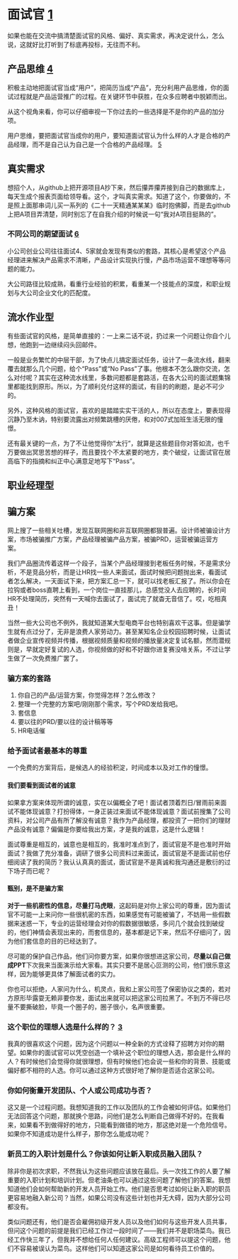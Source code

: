 # 面试官 [1]

如果也能在交流中搞清楚面试官的风格、偏好、真实需求，再决定说什么，怎么说，这就好比打听到了标底再投标，无往而不利。

## 产品思维 [4]

积极主动地把面试官当成“用户”，把简历当成“产品”，充分利用产品思维，你的面试过程就是产品运营推广的过程。在关键环节中获胜，在众多应聘者中脱颖而出。

从这个视角来看，你可以仔细审视一下你过去的一些选择是不是你的产品的加分项。

用户思维，要把面试官当成你的用户，要知道面试官认为什么样的人才是合格的产品经理，而不是自己认为自己是一个合格的产品经理。 [5]

## 真实需求

想招个人，从github上把开源项目A抄下来，然后攥弄攥弄接到自己的数据库上，每天生成个报表页面给领导看。这个，才叫真实需求。知道了这个，你要做的，不是照上面那串词儿买一系列的《二十一天精通某某某》临时抱佛脚，而是去github上把A项目弄清楚，同时别忘了在自我介绍的时候说一句“我对A项目挺熟的”。

### 不同公司的期望面试 [6]

小公司创业公司往往面试4、5家就会发现有类似的套路，其核心是希望这个产品经理进来解决产品需求不清晰，产品设计实现执行慢，产品市场运营不理想等等问题的能力。

大公司路径比较成熟，看重行业经验的积累，看重某一个技能点的深度，和职业规划与大公司企业文化的匹配度。

## 流水作业型

有些面试官的风格，是简单直接的：一上来二话不说，扔过来一个问题让你自个儿想，他跑到一边继续闷头回邮件。

一般是业务繁忙的中层干部，为了快点儿搞定面试任务，设计了一条流水线，翻来覆去就那么几个问题，给个“Pass”或“No Pass”了事。他根本不怎么跟你交流，怎么对付呢？其实在这种流水线里，多数问题都是套路活，在各大公司的面试题集锦里都能找到原形。所以，为了顺利兑付这样的面试，有目的的刷题，是必不可少的。

另外，这种风格的面试官，喜欢的是踏踏实实干活的人，所以在态度上，要表现得沉静乃至木讷，特别要流露出对频繁跳槽的厌倦，和对007式加班生活无限的憧憬。

还有最关键的一点，为了不让他觉得你“太行”，就算是这些题目你对答如流，也千万要做出冥思苦想的样子，而且要找个不太紧要的地方，卖个破绽，让面试官在居高临下的指摘和纠正中心满意足地写下“Pass”。

## 职业经理型


## 骗方案

网上搜了一些相关吐槽，发现互联网圈和非互联网圈都狠普遍。设计师被骗设计方案，市场被骗推广方案，产品经理被骗产品方案，被骗PRD，运营被骗运营方案。

我们产品圈流传着这样一个段子，当某个产品经理接到老板任务时候，不是需求分析，不是竞品分析，而是让HR找一些人来面试，面试时候把问题抛出来，看面试者怎么解决，一天面试下来，把方案汇总一下，就可以找老板汇报了。所以你会在拉钩或者boss直聘上看到，一个岗位一直挂那儿，总感觉没人去应聘的，长时间HR不处理简历，突然有一天喊你去面试了，面试完了就杳无音信了。哎，吃相真丑！

当然一些大公司也不例外，我就知道某大型电商平台也特别喜欢干这事。但是骗学生就有点过分了，无非是浪费人家劳动力。甚至某知名企业校园招聘时候，让面试者做企业宣传视频并传播，根据视频质量和视频的播放量决定复试名额，然而潜规则是，早就定好复试的人选，你视频做的好和不好跟你进复赛没啥关系，不过让学生做了一次免费推广罢了。

### 骗方案的套路

1. 你自己的产品/运营方案，你觉得怎样？怎么修改？
1. 整理一个完整的方案吧/刚刚那个需求，写个PRD发给我吧。
1. 套信息
1. 要以往的PRD/要以往的设计稿等等
1. HR电话催

### 给予面试者最基本的尊重

一个免费的方案背后，是候选人的经验积淀，时间成本以及对工作的憧憬。

#### 我们要看到面试者的诚意

如果拿方案来体现所谓的诚意，实在以偏概全了吧！面试者顶着烈日/冒雨前来面试不能体现诚意？打扮得体，一身正装过来面试不能体现诚意？面试前搜集了公司资料，对公司产品有所了解没有诚意？我作为产品经理，都投资了一把你们的理财产品没有诚意？偏偏是你要给我出方案，才是我的诚意，这是什么逻辑！

面试尊重是相互的，诚意也是相互的，我准时准点到了，面试官是不是也准时开始面试？我做了充分准备，调研了很多公司资料过来面试，面试官是不是面试前也仔细阅读了我的简历？我认认真真的面试，面试官是不是真诚和我沟通还是敷衍的过下场子而已呢？

#### 甄别，是不是骗方案

**对于一些机密性的信息，尽量打马虎眼**，这起码是对你上家公司的尊重，因为面试官不可能一上来问你一些很机密的东西，如果感觉有可能被骗了，不妨用一些假数据来迷惑一下，专业的运营经理会对你的假数据很敏感，多问几个就会找到破绽的，他们神情会表现出来的，而套信息的，基本都是记下来，然后不仔细问了，因为他们套信息的目的已经达到了。

尽可能的保护自己作品，他们问你要方案，如果你很想进这家公司，**尽量以自己做成PPT**下次我来当面演示给大家看。其实只要不是居心叵测的公司，他们很乐意这样，因为能够更具体了解面试者的实力。

你也可以拒绝，人家问为什么，机灵点，我和上家公司签了保密协议之类的，若对方原形毕露耍无赖非要你发，面试出来就可以把这家公司拉黑了。不到万不得已尽量不要撕破脸，毕竟一个圈子的，圈子很小，名声很重要。

### 这个职位的理想人选是什么样的？ [3]

我真的很喜欢这个问题，因为这个问题以一种全新的方式诠释了招聘方对你的期望。如果你的面试官可以凭空创造一个填补这个职位的理想人选，那会是什么样的人？有时候他们会觉得你就很理想，但有时候他们也会说一些和你的背景、技能或偏好都不相符的人选。你可以通过这种方式很好地了解你是否适合这家公司。

### 你如何衡量开发团队、个人或公司成功与否？

这又是一个过程问题。我想知道我的工作以及团队的工作会被如何评估。如果他们无法回答这个问题，那就换个思路，问他们是怎么判断自己做得不好的。在我看来，如果看不到做得好的地方，只能看到做错的地方，那这绝对是一个危险信号。如果你不知道成功是什么样子，那你怎么能成功呢？

### 新员工的入职计划是什么？你该如何让新入职成员融入团队？

除非你是初次求职，不然我认为这些问题应该放在最后。头一次找工作的人要了解重要的入职计划和培训计划。但老油条也可以通过这些问题了解他们的答案。我想知道他们会如何帮助新的开发人员开始工作。他们是否思考过如何让新入职的职员更容易地融入新公司？当然，如果公司没有这些计划也并无大碍，因为大部分公司都没有。

类似问题还有，他们是否会雇佣初级开发人员以及他们如何与这些开发人员共事，但问这个问题的前提是我们已经工作过一段时间了——我们并不是职场菜鸟。我已经工作快三年了，但我并不想给任何人任何建议。高级工程师可以提这个问题，他们不容易被误认为菜鸟。这样他们可以知道这家公司是如何看待员工价值的。

[1]: https://mp.weixin.qq.com/s?__biz=MzIyOTAyOTEyNw==&mid=2649631891&idx=1&sn=e5069d1c3e77ebd781da522ad787fb48&chksm=f05268fbc725e1edc0987f8c94c5e497fd043177f819d0fe00aae3e6bf60423156ada713f83c&mpshare=1&scene=1&srcid=0411XEbDZhF7chwQG50zMtJA&key=52f65e2fc335f0816695259594ca021e3d2476a2cafaa96f3994e7588555cfa65895fc5e48257cb85115b1e2a25142ef955e698982337df732dbd52505ff6ffd2769e5aa3847377e4fb6a6594941e866&ascene=0&uin=OTYyNDg4NjIx&devicetype=iMac+MacBookPro14%2C1+OSX+OSX+10.12.5+build(16F2073)&version=12020810&nettype=WIFI&lang=zh_CN&fontScale=100&pass_ticket=BRibOyqRAz6gRljQC9sbQ9pSXaaPwwqIN7vjp9uDpWetLencjvDMAKSRN%2FIVeI4k
[2]: http://www.woshipm.com/zhichang/493811.html
[3]: https://www.yuque.com/weis/pm/up33vm
[4]: https://weread.qq.com/web/reader/46532b707210fc4f465d044kecc32f3013eccbc87e4b62e
[5]: https://weread.qq.com/web/reader/46532b707210fc4f465d044kb6d32b90216b6d767d2f0dc
[6]: https://zhuanlan.zhihu.com/p/163236280s
